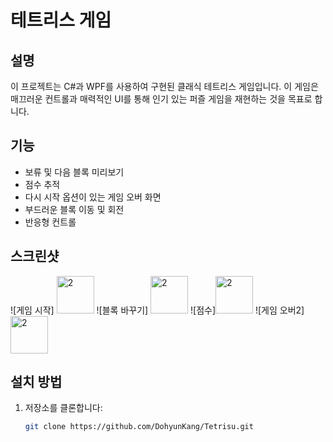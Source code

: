 # 테트리스 게임

## 설명
이 프로젝트는 C#과 WPF를 사용하여 구현된 클래식 테트리스 게임입니다. 이 게임은 매끄러운 컨트롤과 매력적인 UI를 통해 인기 있는 퍼즐 게임을 재현하는 것을 목표로 합니다.

## 기능
- 보류 및 다음 블록 미리보기
- 점수 추적
- 다시 시작 옵션이 있는 게임 오버 화면
- 부드러운 블록 이동 및 회전
- 반응형 컨트롤

## 스크린샷
![게임 시작] <img width="60" alt="2" src="https://github.com/user-attachments/assets/868a694d-c9ce-4e72-81e0-1ae7338f8beb">
![블록 바꾸기] <img width="60" alt="2" src="https://github.com/user-attachments/assets/1d4aa2e0-1aaa-4321-b2bc-32223f80e874">
![점수]<img width="60" alt="2" src="https://github.com/user-attachments/assets/76452af2-e980-42ad-baff-6e8bd39f5d4d">
![게임 오버2]<img width="60" alt="2" src="https://github.com/user-attachments/assets/114feeb7-2f11-4574-a263-3eb85e356de1">

## 설치 방법
1. 저장소를 클론합니다:
   ```bash
   git clone https://github.com/DohyunKang/Tetrisu.git

